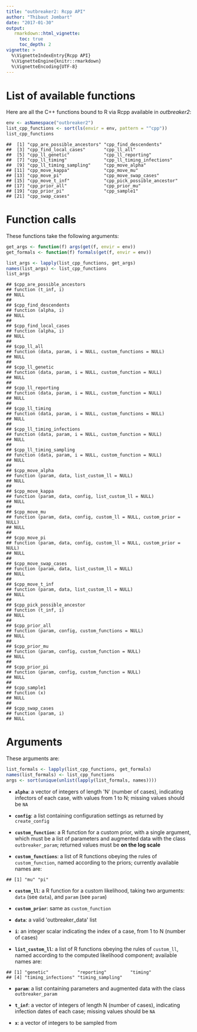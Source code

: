 ```yaml
---
title: "outbreaker2: Rcpp API"
author: "Thibaut Jombart"
date: "2017-01-30"
output:
   rmarkdown::html_vignette:
     toc: true
     toc_depth: 2
vignette: >
  %\VignetteIndexEntry{Rcpp API}
  %\VignetteEngine{knitr::rmarkdown}
  %\VignetteEncoding{UTF-8}
---
```




# List of available functions

Here are all the C++ functions bound to R via Rcpp available in *outbreaker2*:


```r
env <- asNamespace("outbreaker2")
list_cpp_functions <- sort(ls(envir = env, pattern = "^cpp"))
list_cpp_functions
```

```
##  [1] "cpp_are_possible_ancestors" "cpp_find_descendents"      
##  [3] "cpp_find_local_cases"       "cpp_ll_all"                
##  [5] "cpp_ll_genetic"             "cpp_ll_reporting"          
##  [7] "cpp_ll_timing"              "cpp_ll_timing_infections"  
##  [9] "cpp_ll_timing_sampling"     "cpp_move_alpha"            
## [11] "cpp_move_kappa"             "cpp_move_mu"               
## [13] "cpp_move_pi"                "cpp_move_swap_cases"       
## [15] "cpp_move_t_inf"             "cpp_pick_possible_ancestor"
## [17] "cpp_prior_all"              "cpp_prior_mu"              
## [19] "cpp_prior_pi"               "cpp_sample1"               
## [21] "cpp_swap_cases"
```



# Function calls

These functions take the following arguments:

```r
get_args <- function(f) args(get(f, envir = env))
get_formals <- function(f) formals(get(f, envir = env))

list_args <- lapply(list_cpp_functions, get_args)
names(list_args) <- list_cpp_functions
list_args
```

```
## $cpp_are_possible_ancestors
## function (t_inf, i) 
## NULL
## 
## $cpp_find_descendents
## function (alpha, i) 
## NULL
## 
## $cpp_find_local_cases
## function (alpha, i) 
## NULL
## 
## $cpp_ll_all
## function (data, param, i = NULL, custom_functions = NULL) 
## NULL
## 
## $cpp_ll_genetic
## function (data, param, i = NULL, custom_function = NULL) 
## NULL
## 
## $cpp_ll_reporting
## function (data, param, i = NULL, custom_function = NULL) 
## NULL
## 
## $cpp_ll_timing
## function (data, param, i = NULL, custom_functions = NULL) 
## NULL
## 
## $cpp_ll_timing_infections
## function (data, param, i = NULL, custom_function = NULL) 
## NULL
## 
## $cpp_ll_timing_sampling
## function (data, param, i = NULL, custom_function = NULL) 
## NULL
## 
## $cpp_move_alpha
## function (param, data, list_custom_ll = NULL) 
## NULL
## 
## $cpp_move_kappa
## function (param, data, config, list_custom_ll = NULL) 
## NULL
## 
## $cpp_move_mu
## function (param, data, config, custom_ll = NULL, custom_prior = NULL) 
## NULL
## 
## $cpp_move_pi
## function (param, data, config, custom_ll = NULL, custom_prior = NULL) 
## NULL
## 
## $cpp_move_swap_cases
## function (param, data, list_custom_ll = NULL) 
## NULL
## 
## $cpp_move_t_inf
## function (param, data, list_custom_ll = NULL) 
## NULL
## 
## $cpp_pick_possible_ancestor
## function (t_inf, i) 
## NULL
## 
## $cpp_prior_all
## function (param, config, custom_functions = NULL) 
## NULL
## 
## $cpp_prior_mu
## function (param, config, custom_function = NULL) 
## NULL
## 
## $cpp_prior_pi
## function (param, config, custom_function = NULL) 
## NULL
## 
## $cpp_sample1
## function (x) 
## NULL
## 
## $cpp_swap_cases
## function (param, i) 
## NULL
```




# Arguments

These arguments are:

```r
list_formals <- lapply(list_cpp_functions, get_formals)
names(list_formals) <- list_cpp_functions
args <- sort(unique(unlist(lapply(list_formals, names))))
```

- **`alpha`**: a vector of integers of length 'N' (number of cases), indicating infectors of each case, with values from 1 to N; missing values should be `NA`

- **`config`**: a list containing configuration settings as returned by `create_config`

- **`custom_function`**: a R function for a custom prior, with a single argument, which must be a list of parameters and augmented data with the class `outbreaker_param`; returned values must be **on the log scale**

- **`custom_functions`**: a list of R functions obeying the rules of `custom_function`, named according to the priors; currently available names are:

```
## [1] "mu" "pi"
```

- **`custom_ll`**: a R function for a custom likelihood, taking two arguments: `data` (see `data`), and `param` (see `param`)

- **`custom_prior`**: same as `custom_function`

- **`data`**: a valid 'outbreaker_data' list

- **`i`**: an integer scalar indicating the index of a case, from 1 to N (number of cases) 

- **`list_custom_ll`**: a list of R functions obeying the rules of `custom_ll`, named according to the computed likelihood component; available names are: 

```
## [1] "genetic"           "reporting"         "timing"           
## [4] "timing_infections" "timing_sampling"
```

- **`param`**: a list containing parameters and augmented data with the class `outbreaker_param`

- **`t_inf`**: a vector of integers of length N (number of cases), indicating infection dates of each case; missing values should be `NA`


- **`x`**: a vector of integers to be sampled from
